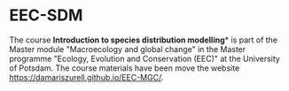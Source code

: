 # EEC-SDM

The course **Introduction to species distribution modelling*** is part of the Master module "Macroecology and global change" in the Master programme "Ecology, Evolution and Conservation (EEC)" at the University of Potsdam. The course materials have been move the website https://damariszurell.github.io/EEC-MGC/.
